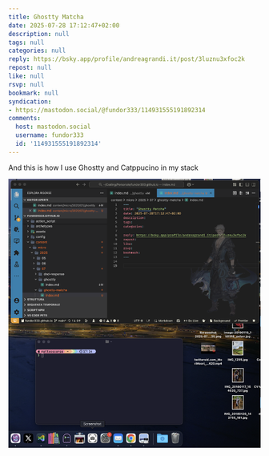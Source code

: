 ```yaml
---
title: Ghostty Matcha
date: 2025-07-28 17:12:47+02:00
description: null
tags: null
categories: null
reply: https://bsky.app/profile/andreagrandi.it/post/3luznu3xfoc2k
repost: null
like: null
rsvp: null
bookmark: null
syndication:
- https://mastodon.social/@fundor333/114931555191892314
comments:
  host: mastodon.social
  username: fundor333
  id: '114931555191892314'
---
```


And this is how I use Ghostty and Catppucino in my stack

![screen.png](screen.png)
